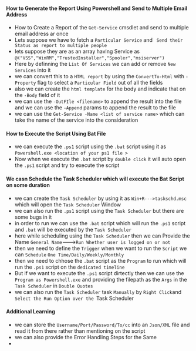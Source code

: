 ####  How to Generate the Report Using Powershell and Send to Multiple Email Address ####

- How to Create a Report of the `Get-Service` cmsdlet and send to multiple email address ar once
- Lets suppose we have to fetch a `Particular Service` and ` Send their Status as report to multiple people` 
- lets suppose they are as an array having Service as `@("VSS","WinRM","TrustedInstaller","Spooler","msiserver")`
- Here by definning the `List Of Services` we can add or remove  `New Services` into it
- we can convert this to a `HTML report` by using the `ConvertTo-Html` with `-Property` flag to select a `Particular Field` out of all the fields
- also we can create the `html template` for the body and indicate that on the `-Body` field of it
- we can use the `-OutFIle <filename>` to append the result into the file and we can use the `-Append` params to append the result to the file
- we can use the `Get-Service -Name <list of service name>` which can take the name of the service into the consideration 


#### How to Execute the Script Using Bat File #####

- we can execute the `.ps1` script using the `.bat` script using it as  `Powershell.exe <location of your ps1 file >`
- Now when we execute the `.bat` script by `double click` it will auto open the `.ps1` script and try to execute the script

#### We casn Schedule the Task Scheduler which will execute the Bat Script on some duration ####

- we can create the `Task Scheduler` by using it as `Win+R--->taskschd.msc` which will open the `Task Scheduler` Window
- we can also run the `.ps1` script using the `Task Scheduler` but there are some bugs in it
- in order to run we can use the `.bat` script which will run the `.ps1` script and `.bat` will be executed by the `Task Scheduler`
- here while scheduling using the `Task Scheduler` then we can  Provide the Name `General Name`--->`Run Whether user is logged on or not`
- then we need to define the `Trigger` when we want to run the `Script` we can `Schedule` `One Time/Daily/Weekly/Monthly`
- then we need to chhose the `.bat` script as the `Program` to run which will run the `.ps1` script on the `dedicated timeline`
- But if we want to execute the `.ps1` script dirtectly then we can use the `Program as Powershell.exe` and providing the filepath as the `Args` in the `Task Scheduler` in `Double Quotes`
- we can also run the `Task Scheduler` task `Manually` by `Right Click`and `Select the Run Option over the `Task Scheduler


#### Additional Learning ####

- we can store the `Username/Port/Password/To/cc` into an `Json/XML` file and read it from there rather than mentioning on the script
- we can also provide the Error Handling Steps for the Same 
- 
